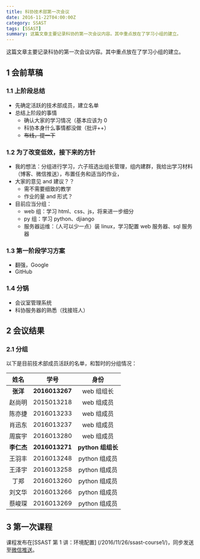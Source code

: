 ```yaml
---
title: 科协技术部第一次会议
date: 2016-11-22T04:00:00Z
category: SSAST
tags: [SSAST]
summary: 这篇文章主要记录科协的第一次会议内容。其中重点放在了学习小组的建立。
---
```


这篇文章主要记录科协的第一次会议内容。其中重点放在了学习小组的建立。

<!--more-->

## 1 会前草稿

### 1.1 上阶段总结

- 先确定活跃的技术部成员，建立名单
- 总结上阶段的事情
  - 确认大家的学习情况（基本应该为 0
  - 科协本身什么事情都没做（批评++）
  - <del>布线，提一下</del>

### 1.2 为了改变低效，接下来的方针

- 我的想法：分组进行学习，六子班选出组长管理，组内建群，我给出学习材料（博客、微信推送），布置任务和适当的作业，
- 大家的意见 and 建议？？
  - 需不需要细致的教学
  - 作业的量 and 形式？
- 目前应当分组：
  - web 组：学习 html、css、js，将来进一步细分
  - py 组：学习 python、djiango
  - 服务器运维：（人可以少一点）装 linux，学习配置 web 服务器、sql 服务器

### 1.3 第一阶段学习方案

- 翻强，Google
- GitHub

### 1.4 分锅

- 会议室管理系统
- 科协服务器的熟悉（找接班人）

## 2 会议结果

### 2.1 分组

以下是目前技术部成员活跃的名单，和暂时的分组情况：

|姓名      |学号          |身份             |
|:--------:|:------------:|:---------------:|
|**张洋**  |**2016013267**|web 组组长       |
|赵尚明    |2015013218    |web 组成员       |
|陈亦捷    |2016013233    |web 组成员       |
|肖迅东    |2016013237    |web 组成员       |
|周宸宇    |2016013280    |web 组成员       |
|**李仁杰**|**2016013271**|**python 组组长**|
|王羽丰    |2016013248    |python 组成员    |
|王泽宇    |2016013258    |python 组成员    |
|丁郑      |2016013260    |python 组成员    |
|刘文华    |2016013266    |python 组成员    |
|蔡峻琛    |2016013269    |python 组成员    |

## 3 第一次课程

课程发布在[SSAST 第 1 讲：环境配置] (/2016/11/26/ssast-course1/)，同步发送至[微信推送](https://mp.weixin.qq.com/s?__biz=MzIzNzE0NzgzMA==&mid=2247483664&idx=1&sn=3e4e230a60b29cb27861a121682fc430&chksm=e8cc42c9dfbbcbdf603f8c190de89a4ac788c8653de35c929e8e53f091aa810a977af1539f51#rd)。
